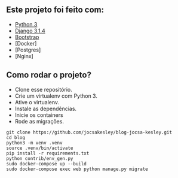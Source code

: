 ## Este projeto foi feito com:

* [Python 3](https://www.python.org/)
* [Django 3.1.4](https://www.djangoproject.com/)
* [Bootstrap](https://getbootstrap.com/)
* [Docker]
* [Postgres]
* [Nginx]


## Como rodar o projeto?

* Clone esse repositório.
* Crie um virtualenv com Python 3.
* Ative o virtualenv.
* Instale as dependências.
* Inicie os containers
* Rode as migrações.

```
git clone https://github.com/jocsakesley/blog-jocsa-kesley.git
cd blog
python3 -m venv .venv
source .venv/bin/activate
pip install -r requirements.txt
python contrib/env_gen.py
sudo docker-compose up --build
sudo docker-compose exec web python manage.py migrate
```
